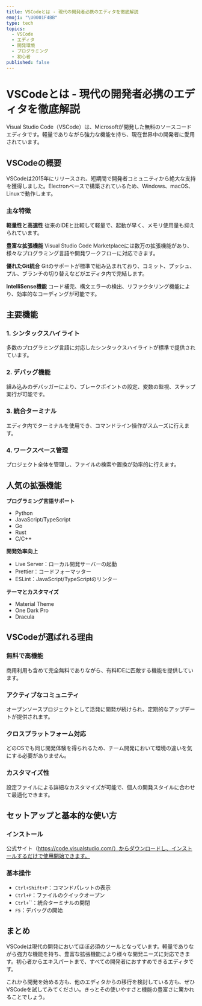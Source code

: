 ```yaml
---
title: VSCodeとは - 現代の開発者必携のエディタを徹底解説
emoji: "\U0001F4BB"
type: tech
topics:
  - VSCode
  - エディタ
  - 開発環境
  - プログラミング
  - 初心者
published: false
---
```

# VSCodeとは - 現代の開発者必携のエディタを徹底解説

Visual Studio Code（VSCode）は、Microsoftが開発した無料のソースコードエディタです。軽量でありながら強力な機能を持ち、現在世界中の開発者に愛用されています。

## VSCodeの概要

VSCodeは2015年にリリースされ、短期間で開発者コミュニティから絶大な支持を獲得しました。Electronベースで構築されているため、Windows、macOS、Linuxで動作します。

### 主な特徴

**軽量性と高速性**
従来のIDEと比較して軽量で、起動が早く、メモリ使用量も抑えられています。

**豊富な拡張機能**
Visual Studio Code Marketplaceには数万の拡張機能があり、様々なプログラミング言語や開発ワークフローに対応できます。

**優れたGit統合**
Gitのサポートが標準で組み込まれており、コミット、プッシュ、プル、ブランチの切り替えなどがエディタ内で完結します。

**IntelliSense機能**
コード補完、構文エラーの検出、リファクタリング機能により、効率的なコーディングが可能です。

## 主要機能

### 1. シンタックスハイライト
多数のプログラミング言語に対応したシンタックスハイライトが標準で提供されています。

### 2. デバッグ機能
組み込みのデバッガーにより、ブレークポイントの設定、変数の監視、ステップ実行が可能です。

### 3. 統合ターミナル
エディタ内でターミナルを使用でき、コマンドライン操作がスムーズに行えます。

### 4. ワークスペース管理
プロジェクト全体を管理し、ファイルの検索や置換が効率的に行えます。

## 人気の拡張機能

**プログラミング言語サポート**
- Python
- JavaScript/TypeScript
- Go
- Rust
- C/C++

**開発効率向上**
- Live Server：ローカル開発サーバーの起動
- Prettier：コードフォーマッター
- ESLint：JavaScript/TypeScriptのリンター

**テーマとカスタマイズ**
- Material Theme
- One Dark Pro
- Dracula

## VSCodeが選ばれる理由

### 無料で高機能
商用利用も含めて完全無料でありながら、有料IDEに匹敵する機能を提供しています。

### アクティブなコミュニティ
オープンソースプロジェクトとして活発に開発が続けられ、定期的なアップデートが提供されます。

### クロスプラットフォーム対応
どのOSでも同じ開発体験を得られるため、チーム開発において環境の違いを気にする必要がありません。

### カスタマイズ性
設定ファイルによる詳細なカスタマイズが可能で、個人の開発スタイルに合わせて最適化できます。

## セットアップと基本的な使い方

### インストール
公式サイト（https://code.visualstudio.com/）からダウンロードし、インストールするだけで使用開始できます。

### 基本操作
- `Ctrl+Shift+P`：コマンドパレットの表示
- `Ctrl+P`：ファイルのクイックオープン
- `Ctrl+`\``：統合ターミナルの開閉
- `F5`：デバッグの開始

## まとめ

VSCodeは現代の開発においてほぼ必須のツールとなっています。軽量でありながら強力な機能を持ち、豊富な拡張機能により様々な開発ニーズに対応できます。初心者からエキスパートまで、すべての開発者におすすめできるエディタです。

これから開発を始める方も、他のエディタからの移行を検討している方も、ぜひVSCodeを試してみてください。きっとその使いやすさと機能の豊富さに驚かれることでしょう。
